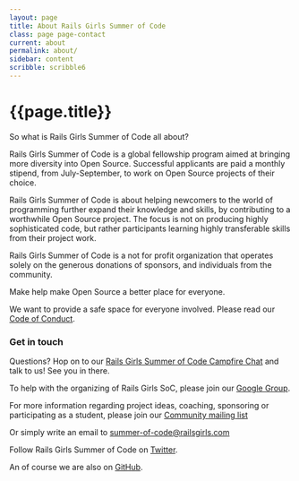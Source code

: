 ```yaml
---
layout: page
title: About Rails Girls Summer of Code
class: page page-contact
current: about
permalink: about/
sidebar: content
scribble: scribble6
---
```


# {{page.title}}

So what is Rails Girls Summer of Code all about?

Rails Girls Summer of Code is a global fellowship program aimed at bringing
more diversity into Open Source. Successful applicants are paid a monthly
stipend, from July-September, to work on Open Source projects of their choice.

Rails Girls Summer of Code is about helping newcomers to the world of
programming further expand their knowledge and skills, by contributing to a
worthwhile Open Source project. The focus is not on producing highly
sophisticated code, but rather participants learning highly transferable skills
from their project work.

Rails Girls Summer of Code is a not for profit organization that operates
solely on the generous donations of sponsors, and individuals from the
community.

Make help make Open Source a better place for everyone.

We want to provide a safe space for everyone involved. Please read our
[Code of Conduct](/code-of-conduct).


### Get in touch

Questions? Hop on to our [Rails Girls Summer of Code Campfire Chat](https://railsgirlssummerofcode.campfirenow.com/da52f) and talk to us! See you in there.

To help with the organizing of Rails Girls SoC, please join our
[Google Group](https://groups.google.com/forum/?fromgroups#!forum/rails-girls-summer-of-code).

For more information regarding project ideas, coaching, sponsoring or
participating as a student, please join our
[Community mailing list](https://groups.google.com/forum/#!forum/rails-girls-summer-of-code-communit://groups.google.com/forum/#!forum/rails-girls-summer-of-code-community)

Or simply write an email to [summer-of-code@railsgirls.com](mailto:summer-of-code@railsgirls.com)

Follow Rails Girls Summer of Code on [Twitter](https://twitter.com/RailsGirlsSoC).

An of course we are also on [GitHub](https://github.com/rails-girls-summer-of-code).

